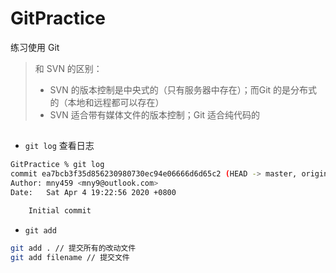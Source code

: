 # GitPractice
练习使用 Git

> 和 SVN 的区别：
>
> - SVN 的版本控制是中央式的（只有服务器中存在）；而Git 的是分布式的（本地和远程都可以存在）
> - SVN 适合带有媒体文件的版本控制；Git 适合纯代码的

## 

- `git log` 查看日志

```bash
GitPractice % git log
commit ea7bcb3f35d856230980730ec94e06666d6d65c2 (HEAD -> master, origin/master, origin/HEAD)
Author: mny459 <mny9@outlook.com>
Date:   Sat Apr 4 19:22:56 2020 +0800

    Initial commit
```

- `git add`

```bash
git add . // 提交所有的改动文件
git add filename // 提交文件
```

